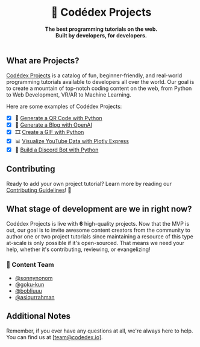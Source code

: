 <div align="center">
  <h1>🚀 Codédex Projects</h1>
  <strong>The best programming tutorials on the web.</strong><br>
  <strong>Built by developers, for developers.</strong>
</div>
<br>

## What are Projects?

[Codédex Projects](https://www.codedex.io/projects) is a catalog of fun, beginner-friendly, and real-world programming tutorials available to developers all over the world. Our goal is to create a mountain of top-notch coding content on the web, from Python to Web Development, VR/AR to Machine Learning.

Here are some examples of Codédex Projects:

- [x] 🔗 [Generate a QR Code with Python](https://www.codedex.io/projects/generate-a-qr-code-with-python)
- [x] 📝 [Generate a Blog with OpenAI](https://www.codedex.io/projects/generate-a-blog-with-openai)
- [x] 🎞 [Create a GIF with Python](https://www.codedex.io/projects/create-a-gif-with-python)
- [x] 📊 [Visualize YouTube Data with Plotly Express](https://www.codedex.io/projects/visualize-youtube-data-with-plotly)
- [x] 🤖 [Build a Discord Bot with Python](https://www.codedex.io/projects/build-a-discord-bot-with-python)

## Contributing

Ready to add your own project tutorial? Learn more by reading our [Contributing Guidelines](https://github.com/codedex-io/projects/blob/main/.github/CONTRIBUTING.md)! 🙌

## What stage of development are we in right now?

Codédex Projects is live with **6** high-quality projects. Now that the MVP is out, our goal is to invite awesome content creators from the community to author one or two project tutorials since maintaining a resource of this type at-scale is only possible if it's open-sourced. That means we need your help, whether it's contributing, reviewing, or evangelizing!

### 📝 Content Team

- [@sonnynonom](https://github.com/sonnynomnom)
- [@goku-kun](https://github.com/Goku-kun)
- [@bobliuuu](https://github.com/Bobliuuu)
- [@asiqurrahman](https://github.com/asiqurrahman)


## Additional Notes

Remember, if you ever have any questions at all, we're always here to help. You can find us at [team@codedex.io].
